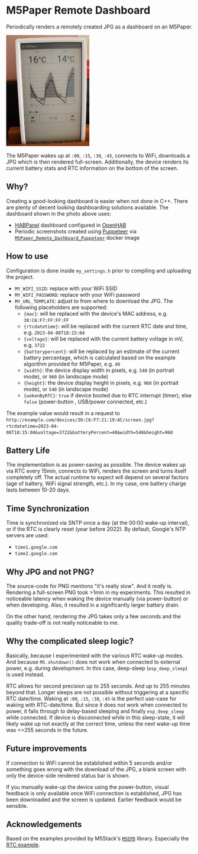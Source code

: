 # M5Paper Remote Dashboard

Periodically renders a remotely created JPG as a dashboard on an M5Paper.

<img src="doc/images/photo.jpg" style="height:300px" alt="Photo of an M5Paper device showing a temperature dashboard including a graph">

The M5Paper wakes up at `:00`, `:15`, `:30`, `:45`, connects to WiFi, downloads a JPG which is then rendered full-screen. Additionally, the device renders its current battery stats and RTC information on the bottom of the screen.

## Why?

Creating a good-looking dashboard is easier when not done in C++. There are plenty of decent looking dashboarding solutions available.
The dashboard shown in the photo above uses:

* [HABPanel][2] dashboard configured in [OpenHAB][1]
* Periodic screenshots created using [Puppeteer][3] via [`M5Paper_Remote_Dashboard_Puppeteer`][4] docker image

## How to use

Configuration is done inside `my_settings.h` prior to compiling and uploading the project.

* `MY_WIFI_SSID`: replace with your WiFi SSID
* `MY_WIFI_PASSWORD`: replace with your WiFi password
* `MY_URL_TEMPLATE`: adjust to from where to download the JPG. The following placeholders are supported:
   * `{mac}`: will be replaced with the device's MAC address, e.g. `30:C6:F7:FF:FF:FF`
   * `{rtcdatetime}`: will be replaced with the current RTC date and time, e.g. `2023-04-08T18:15:04`
   * `{voltage}`: will be replaced with the current battery voltage in mV, e.g. `3722`
   * `{batterypercent}`: will be replaced by an estimate of the current battery percentage, which is calculated based on the example algorithm provided for M5Paper, e.g. `40`
   * `{width}`: the device display width in pixels, e.g. `540` (in portrait mode), or `960` (in landscape mode)
   * `{height}`: the device display height in pixels, e.g. `960` (in portrait mode), or `540` (in landscape mode)
   * `{wokenByRTC}`: `true` if device booted due to RTC interrupt (timer), else `false` (power-button , USB/power connected, etc.)

The example value would result in a request to `http://example.com/devices/30:C6:F7:21:19:AC/screen.jpg?rtcdatetime=2023-04-08T18:15:04&voltage=3722&batteryPercent=40&width=540&height=960`

## Battery Life

The implementation is as power-saving as possible. The device wakes up via RTC every 15min, connects to WiFi, renders the screen and turns itself completely off. The actual runtime to expect will depend on several factors (age of battery, WiFi signal strength, etc.). In my case, one battery charge lasts between 10-20 days.

## Time Synchronization

Time is synchronized via SNTP once a day (at the 00:00 wake-up interval), or if the RTC is clearly reset (year before 2022). By default, Google's NTP servers are used:

* `time1.google.com`
* `time2.google.com`

## Why JPG and not PNG?

The source-code for PNG mentions "it's really slow". And it _really_ is. Rendering a full-screen PNG took >1min in my experiments. This resulted in noticeable latency when waking the device manually (via power-button) or when developing. Also, it resulted in a significantly larger battery drain.

On the other hand, rendering the JPG takes only a few seconds and the quality trade-off is not really noticeable to me.

## Why the complicated sleep logic?

Basically, because I experimented with the various RTC wake-up modes. And because `M5.shutdown()` does not work when connected to external power, e.g. during development. In this case, deep-sleep (`esp_deep_sleep`) is used instead.

RTC allows for second precision up to 255 seconds. And up to 255 minutes beyond that. Longer sleeps are not possible without triggering at a specific RTC date/time. Waking at `:00`, `:15`, `:30`, `:45` is the perfect use-case for waking with RTC-date/time. But since it does not work when connected to power, it falls through to delay-based sleeping and finally `esp_deep_sleep` while connected. If device is disconnected while in this sleep-state, it will likely wake up not exactly at the correct time, unless the next wake-up time was <=255 seconds in the future.

## Future improvements

If connection to WiFi cannot be established within 5 seconds and/or something goes wrong with the download of the JPG, a blank screen with only the device-side rendered status bar is shown.

If you manually wake-up the device using the power-button, visual feedback is only available once WiFi connection is established, JPG has been downloaded and the screen is updated. Earlier feedback would be sensible.

## Acknowledgements

Based on the examples provided by M5Stack's [`M5EPD`][5] library. Especially the [RTC example][6].


[1]: https://www.openhab.org/
[2]: https://www.openhab.org/addons/ui/habpanel/
[3]: https://pptr.dev/
[4]: https://github.com/capi/M5Paper_Remote_Dashboard_Puppeteer
[5]: https://github.com/m5stack/M5EPD/
[6]: https://github.com/m5stack/M5EPD/blob/main/examples/Basics/RTC_BM8563/RTC_BM8563.ino
